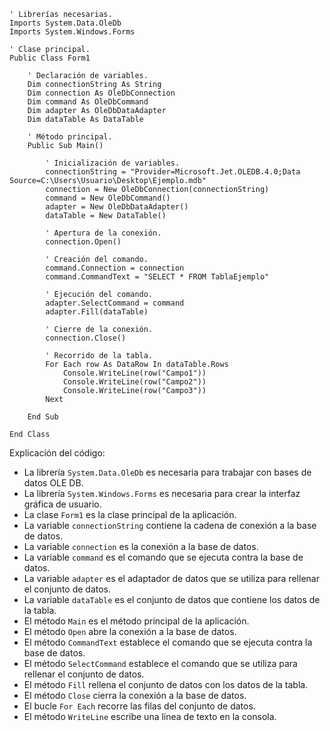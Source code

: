 ```visual basic
' Librerías necesarias.
Imports System.Data.OleDb
Imports System.Windows.Forms

' Clase principal.
Public Class Form1

    ' Declaración de variables.
    Dim connectionString As String
    Dim connection As OleDbConnection
    Dim command As OleDbCommand
    Dim adapter As OleDbDataAdapter
    Dim dataTable As DataTable

    ' Método principal.
    Public Sub Main()

        ' Inicialización de variables.
        connectionString = "Provider=Microsoft.Jet.OLEDB.4.0;Data Source=C:\Users\Usuario\Desktop\Ejemplo.mdb"
        connection = New OleDbConnection(connectionString)
        command = New OleDbCommand()
        adapter = New OleDbDataAdapter()
        dataTable = New DataTable()

        ' Apertura de la conexión.
        connection.Open()

        ' Creación del comando.
        command.Connection = connection
        command.CommandText = "SELECT * FROM TablaEjemplo"

        ' Ejecución del comando.
        adapter.SelectCommand = command
        adapter.Fill(dataTable)

        ' Cierre de la conexión.
        connection.Close()

        ' Recorrido de la tabla.
        For Each row As DataRow In dataTable.Rows
            Console.WriteLine(row("Campo1"))
            Console.WriteLine(row("Campo2"))
            Console.WriteLine(row("Campo3"))
        Next

    End Sub

End Class
```

Explicación del código:

* La librería `System.Data.OleDb` es necesaria para trabajar con bases de datos OLE DB.
* La librería `System.Windows.Forms` es necesaria para crear la interfaz gráfica de usuario.
* La clase `Form1` es la clase principal de la aplicación.
* La variable `connectionString` contiene la cadena de conexión a la base de datos.
* La variable `connection` es la conexión a la base de datos.
* La variable `command` es el comando que se ejecuta contra la base de datos.
* La variable `adapter` es el adaptador de datos que se utiliza para rellenar el conjunto de datos.
* La variable `dataTable` es el conjunto de datos que contiene los datos de la tabla.
* El método `Main` es el método principal de la aplicación.
* El método `Open` abre la conexión a la base de datos.
* El método `CommandText` establece el comando que se ejecuta contra la base de datos.
* El método `SelectCommand` establece el comando que se utiliza para rellenar el conjunto de datos.
* El método `Fill` rellena el conjunto de datos con los datos de la tabla.
* El método `Close` cierra la conexión a la base de datos.
* El bucle `For Each` recorre las filas del conjunto de datos.
* El método `WriteLine` escribe una línea de texto en la consola.